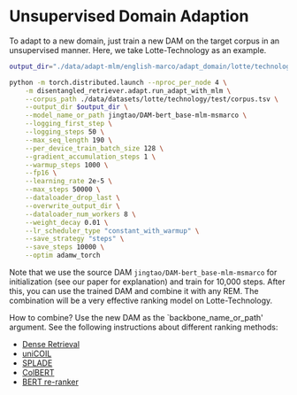 # Unsupervised Domain Adaption

To adapt to a new domain, just train a new DAM on the target corpus in an unsupervised manner. Here, we take Lotte-Technology as an example.

```bash
output_dir="./data/adapt-mlm/english-marco/adapt_domain/lotte/technology/test"

python -m torch.distributed.launch --nproc_per_node 4 \
    -m disentangled_retriever.adapt.run_adapt_with_mlm \
    --corpus_path ./data/datasets/lotte/technology/test/corpus.tsv \
    --output_dir $output_dir \
    --model_name_or_path jingtao/DAM-bert_base-mlm-msmarco \
    --logging_first_step \
    --logging_steps 50 \
    --max_seq_length 190 \
    --per_device_train_batch_size 128 \
    --gradient_accumulation_steps 1 \
    --warmup_steps 1000 \
    --fp16 \
    --learning_rate 2e-5 \
    --max_steps 50000 \
    --dataloader_drop_last \
    --overwrite_output_dir \
    --dataloader_num_workers 8 \
    --weight_decay 0.01 \
    --lr_scheduler_type "constant_with_warmup" \
    --save_strategy "steps" \
    --save_steps 10000 \
    --optim adamw_torch 
```

Note that we use the source DAM `jingtao/DAM-bert_base-mlm-msmarco` for initialization (see our paper for explanation) and train for 10,000 steps.
After this, you can use the trained DAM and combine it with any REM. The combination will be a very effective ranking model on Lotte-Technology. 

How to combine? Use the new DAM as the `backbone_name_or_path' argument. See the following instructions about different ranking methods:
- [Dense Retrieval](../../dense/english-marco/inference.md)
- [uniCOIL](../../unicoil/english-marco/inference.md)
- [SPLADE](../../splade/english-marco/inference.md)
- [ColBERT](../../colbert/english-marco/inference.md)
- [BERT re-ranker](../../rerank/english-marco/inference.md)